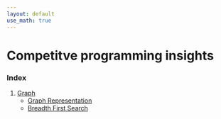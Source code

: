 ```yaml
---
layout: default
use_math: true
---
```


# Competitve programming insights

### Index

1. [Graph](Graph/Graph.md)
    * [Graph Representation](Graph/GraphRepresentation.md)
    * [Breadth First Search](Graph/BreadthFirstTraversal.md)

